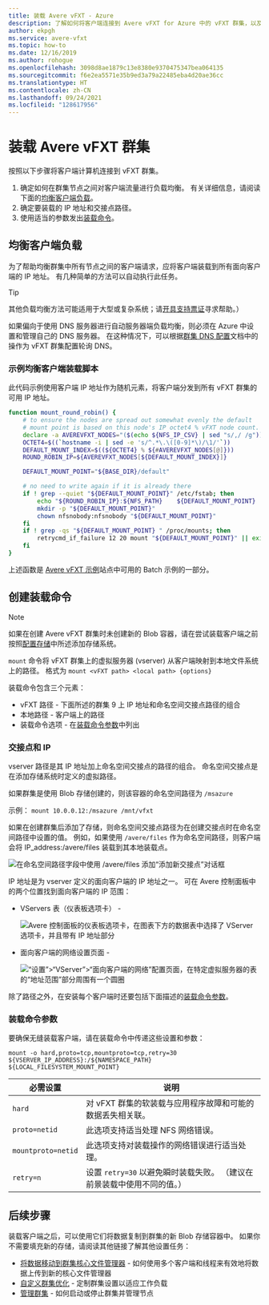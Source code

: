 ```yaml
---
title: 装载 Avere vFXT - Azure
description: 了解如何将客户端连接到 Avere vFXT for Azure 中的 vFXT 群集，以及如何实现群集节点之间客户端流量的负载均衡。
author: ekpgh
ms.service: avere-vfxt
ms.topic: how-to
ms.date: 12/16/2019
ms.author: rohogue
ms.openlocfilehash: 3098d8ae1879c13e8380e9370475347bea064135
ms.sourcegitcommit: f6e2ea5571e35b9ed3a79a22485eba4d20ae36cc
ms.translationtype: HT
ms.contentlocale: zh-CN
ms.lasthandoff: 09/24/2021
ms.locfileid: "128617956"
---
```

# <a name="mount-the-avere-vfxt-cluster"></a>装载 Avere vFXT 群集

按照以下步骤将客户端计算机连接到 vFXT 群集。

1. 确定如何在群集节点之间对客户端流量进行负载均衡。 有关详细信息，请阅读下面的[均衡客户端负载](#balance-client-load)。
1. 确定要装载的 IP 地址和交接点路径。
1. 使用适当的参数发出[装载命令](#mount-command-arguments)。

## <a name="balance-client-load"></a>均衡客户端负载

为了帮助均衡群集中所有节点之间的客户端请求，应将客户端装载到所有面向客户端的 IP 地址。 有几种简单的方法可以自动执行此任务。

> [!TIP]
> 其他负载均衡方法可能适用于大型或复杂系统；请[开具支持票证](avere-vfxt-open-ticket.md#open-a-support-ticket-for-your-avere-vfxt)寻求帮助。）
>
> 如果偏向于使用 DNS 服务器进行自动服务器端负载均衡，则必须在 Azure 中设置和管理自己的 DNS 服务器。 在这种情况下，可以根据[群集 DNS 配置](avere-vfxt-configure-dns.md)文档中的操作为 vFXT 群集配置轮询 DNS。

### <a name="sample-balanced-client-mounting-script"></a>示例均衡客户端装载脚本

此代码示例使用客户端 IP 地址作为随机元素，将客户端分发到所有 vFXT 群集的可用 IP 地址。

```bash
function mount_round_robin() {
    # to ensure the nodes are spread out somewhat evenly the default
    # mount point is based on this node's IP octet4 % vFXT node count.
    declare -a AVEREVFXT_NODES="($(echo ${NFS_IP_CSV} | sed "s/,/ /g"))"
    OCTET4=$((`hostname -i | sed -e 's/^.*\.\([0-9]*\)/\1/'`))
    DEFAULT_MOUNT_INDEX=$((${OCTET4} % ${#AVEREVFXT_NODES[@]}))
    ROUND_ROBIN_IP=${AVEREVFXT_NODES[${DEFAULT_MOUNT_INDEX}]}

    DEFAULT_MOUNT_POINT="${BASE_DIR}/default"

    # no need to write again if it is already there
    if ! grep --quiet "${DEFAULT_MOUNT_POINT}" /etc/fstab; then
        echo "${ROUND_ROBIN_IP}:${NFS_PATH}    ${DEFAULT_MOUNT_POINT}    nfs hard,proto=tcp,mountproto=tcp,retry=30 0 0" >> /etc/fstab
        mkdir -p "${DEFAULT_MOUNT_POINT}"
        chown nfsnobody:nfsnobody "${DEFAULT_MOUNT_POINT}"
    fi
    if ! grep -qs "${DEFAULT_MOUNT_POINT} " /proc/mounts; then
        retrycmd_if_failure 12 20 mount "${DEFAULT_MOUNT_POINT}" || exit 1
    fi
}
```

上述函数是 [Avere vFXT 示例](https://github.com/Azure/Avere#tutorials)站点中可用的 Batch 示例的一部分。

## <a name="create-the-mount-command"></a>创建装载命令

> [!NOTE]
> 如果在创建 Avere vFXT 群集时未创建新的 Blob 容器，请在尝试装载客户端之前按照[配置存储](avere-vfxt-add-storage.md)中所述添加存储系统。

``mount`` 命令将 vFXT 群集上的虚拟服务器 (vserver) 从客户端映射到本地文件系统上的路径。 格式为 ``mount <vFXT path> <local path> {options}``

装载命令包含三个元素：

* vFXT 路径 - 下面所述的群集 9 上 IP 地址和命名空间交接点路径的组合
* 本地路径 - 客户端上的路径
* 装载命令选项 - 在[装载命令参数](#mount-command-arguments)中列出

### <a name="junction-and-ip"></a>交接点和 IP

vserver 路径是其 IP 地址加上命名空间交接点的路径的组合。 命名空间交接点是在添加存储系统时定义的虚拟路径。

如果群集是使用 Blob 存储创建的，则该容器的命名空间路径为 `/msazure`

示例： ``mount 10.0.0.12:/msazure /mnt/vfxt``

如果在创建群集后添加了存储，则命名空间交接点路径为在创建交接点时在命名空间路径中设置的值。 例如，如果使用 ``/avere/files`` 作为命名空间路径，则客户端会将 IP_address:/avere/files 装载到其本地装载点。

![在命名空间路径字段中使用 /avere/files 添加“添加新交接点”对话框](media/avere-vfxt-create-junction-example.png) <!-- to do - change example and screenshot to vfxt/files instead of avere -->

IP 地址是为 vserver 定义的面向客户端的 IP 地址之一。 可在 Avere 控制面板中的两个位置找到面向客户端的 IP 范围：

* VServers 表（仪表板选项卡） -

  ![Avere 控制面板的仪表板选项卡，在图表下方的数据表中选择了 VServer 选项卡，并且带有 IP 地址部分](media/avere-vfxt-ip-addresses-dashboard.png)

* 面向客户端的网络设置页面 -

  ![“设置”>“VServer”>“面向客户端的网络”配置页面，在特定虚拟服务器的表的“地址范围”部分周围有一个圆圈](media/avere-vfxt-ip-addresses-settings.png)

除了路径之外，在安装每个客户端时还要包括下面描述的[装载命令参数](#mount-command-arguments)。

### <a name="mount-command-arguments"></a>装载命令参数

要确保无缝装载客户端，请在装载命令中传递这些设置和参数：

`mount -o hard,proto=tcp,mountproto=tcp,retry=30 ${VSERVER_IP_ADDRESS}:/${NAMESPACE_PATH} ${LOCAL_FILESYSTEM_MOUNT_POINT}`

| 必需设置 | 说明 |
--- | ---
``hard`` | 对 vFXT 群集的软装载与应用程序故障和可能的数据丢失相关联。
``proto=netid`` | 此选项支持适当处理 NFS 网络错误。
``mountproto=netid`` | 此选项支持对装载操作的网络错误进行适当处理。
``retry=n`` | 设置 ``retry=30`` 以避免瞬时装载失败。 （建议在前景装载中使用不同的值。）

## <a name="next-steps"></a>后续步骤

装载客户端之后，可以使用它们将数据复制到群集的新 Blob 存储容器中。 如果你不需要填充新的存储，请阅读其他链接了解其他设置任务：

* [将数据移动到群集核心文件管理器](avere-vfxt-data-ingest.md) - 如何使用多个客户端和线程来有效地将数据上传到新的核心文件管理器
* [自定义群集优化](avere-vfxt-tuning.md) - 定制群集设置以适应工作负载
* [管理群集](avere-vfxt-manage-cluster.md) - 如何启动或停止群集并管理节点

